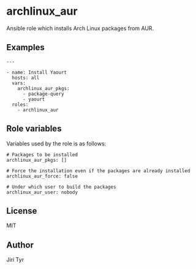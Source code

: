 archlinux_aur
=============

Ansible role which installs Arch Linux packages from AUR.


Examples
--------

```
---

- name: Install Yaourt
  hosts: all
  vars:
    archlinux_aur_pkgs:
      - package-query
      - yaourt
  roles:
    - archlinux_aur
```


Role variables
--------------

Variables used by the role is as follows:

```
# Packages to be installed
archlinux_aur_pkgs: []

# Force the installation even if the packages are already installed
archlinux_aur_force: false

# Under which user to build the packages
archlinux_aur_user: nobody
```


License
-------

MIT


Author
------

Jiri Tyr
